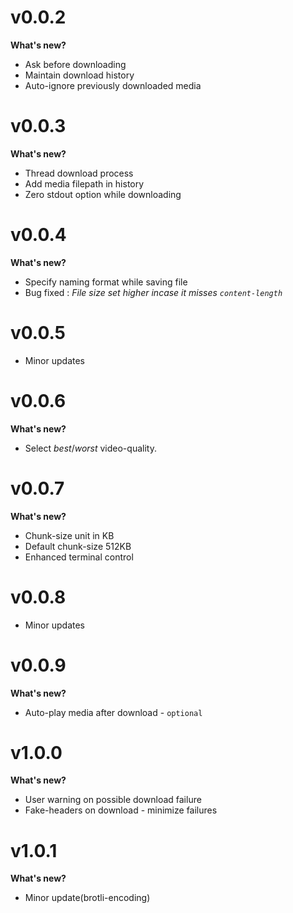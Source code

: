 # v0.0.2
**What's new?**
- Ask before downloading 
- Maintain download history
- Auto-ignore previously downloaded media

# v0.0.3
**What's new?**
- Thread download process
- Add media filepath in history
- Zero stdout option while downloading

# v0.0.4
**What's new?**
- Specify naming format while saving file
- Bug fixed : *File size set higher incase it misses `content-length`*

# v0.0.5
- Minor updates

# v0.0.6
**What's new?**
- Select _best_/_worst_ video-quality.

# v0.0.7
**What's new?**
- Chunk-size unit in KB
- Default chunk-size 512KB
- Enhanced terminal control

# v0.0.8
- Minor updates

# v0.0.9
**What's new?**
- Auto-play media after download - `optional`

# v1.0.0
**What's new?**
- User warning on possible download failure
- Fake-headers on download - minimize failures

# v1.0.1
**What's new?**
- Minor update(brotli-encoding)

